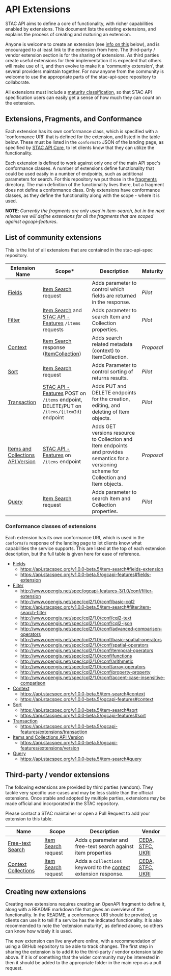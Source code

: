 # API Extensions

STAC API aims to define a core of functionality, with richer capabilities enabled by extensions. This document
lists the existing extensions, and explains the process of creating and maturing an extension. 

Anyone is welcome to create an extension (see [info on this](#creating-new-extensions) below), and is encouraged to at least 
link to the extension from here.
The third-party / vendor extension section is for the sharing of extensions. As third parties create useful extensions for their implementation
it is expected that others will make use of it, and then evolve to make it a 'community extension', that several providers maintain together.
For now anyone from the community is welcome to use the appropriate parts of the stac-api-spec repository to collaborate.

All extensions must include a [maturity classification](README.md#maturity-classification), so that STAC API
specification users can easily get a sense of how much they can count on the extension. 

## Extensions, Fragments, and Conformance

Each extension has its own conformance class, which is specified with a 'conformance URI' that is defined for the extension, and listed in 
the table below. These must be listed in the `conformsTo` JSON of the landing page, as specified by [STAC API Core](core/), to let clients
know that they can utilize the functionality. 

Each extension is defined to work against only one of the main API spec's conformance classes. A number of extensions define functionality 
that could be used easily in a number of endpoints, such as additional parameters for search. For this repository we put those in the 
[fragments](fragments/) directory. The main definition of the functionality lives there, but a fragment does not define a conformance class.
Only extensions have conformance classes, as they define the functionality along with the scope - where it is used. 

**NOTE**: *Currently the fragments are only used in item-search, but in the next release we will define extensions for all the fragments that
are scoped against ogcapi-features*.

## List of community extensions

This is the list of all extensions that are contained in the stac-api-spec repository.

| Extension Name                                                                    | Scope*                                                                                                     | Description                                                                                                                                 | Maturity                              |
| --------------------------------------------------------------------------------- | ---------------------------------------------------------------------------------------------------------- | ------------------------------------------------------------------------------------------------------------------------------------------- | ------------------------------------- |
| [Fields](item-search/README.md#fields-extension)                                            | [Item Search](item-search/) request                                                                        | Adds parameter to control which fields are returned in the response.                                                                        | *Pilot*                               |
| [Filter](item-search/README.md#filter-extension)                                            | [Item Search](item-search/) and [STAC API - Features](ogcapi-features) `/items` requests                   | Adds parameter to search Item and Collection properties.                                                                                    | *Pilot*                               |
| [Context](item-search/README.md#context-extension)                                          | [Item Search](item-search/) response ([ItemCollection](fragments/itemcollection/README.md))                | Adds search related metadata (context) to ItemCollection.                                                                                   | *Proposal*                            |
| [Sort](item-search/README.md#sort-extension)                                                | [Item Search](item-search/) request                                                                        | Adds Parameter to control sorting of returns results.                                                                                       | *Pilot*                               |
| [Transaction](ogcapi-features/extensions/transaction/README.md)                   | [STAC API - Features](ogcapi-features) POST on `/items` endpoint, DELETE/PUT on `/items/{itemId}` endpoint | Adds PUT and DELETE endpoints for the creation, editing, and deleting of Item objects.                                                      | *Pilot*                               |
| [Items and Collections API Version](ogcapi-features/extensions/version/README.md) | [STAC API - Features](ogcapi-features) on `/items` endpoint                                                | Adds GET versions resource to Collection and Item endpoints and provides semantics for a versioning scheme for Collection and Item objects. | *Proposal*                            |
| [Query](item-search/README.md#query-extension)                                              | [Item Search](item-search/) request                                                                        | Adds parameter to search Item and Collection properties.                                                                                    | *Pilot* |

### Conformance classes of extensions

Each extension has its own conformance URI, which is used in the `conformsTo` response of the landing page to let clients know what capabilities 
the service supports. This are listed at the top of each extension description, but the full table is given here for ease of reference.

- [Fields](item-search/README.md#fields-extension)
  - <https://api.stacspec.org/v1.0.0-beta.5/item-search#fields-extension>
  - <https://api.stacspec.org/v1.0.0-beta.5/ogcapi-features#fields-extension>
- [Filter](item-search/README.md#filter-extension)
  - <http://www.opengis.net/spec/ogcapi-features-3/1.0/conf/filter-extension>
  - <http://www.opengis.net/spec/cql2/1.0/conf/basic-cql2>
  - <https://api.stacspec.org/v1.0.0-beta.5/item-search#filter:item-search-filter>
  - <http://www.opengis.net/spec/cql2/1.0/conf/cql2-text>
  - <http://www.opengis.net/spec/cql2/1.0/conf/cql2-json>
  - <http://www.opengis.net/spec/cql2/1.0/conf/advanced-comparison-operators>
  - <http://www.opengis.net/spec/cql2/1.0/conf/basic-spatial-operators>
  - <http://www.opengis.net/spec/cql2/1.0/conf/spatial-operators>
  - <http://www.opengis.net/spec/cql2/1.0/conf/temporal-operators>
  - <http://www.opengis.net/spec/cql2/1.0/conf/functions>
  - <http://www.opengis.net/spec/cql2/1.0/conf/arithmetic>
  - <http://www.opengis.net/spec/cql2/1.0/conf/array-operators>
  - <http://www.opengis.net/spec/cql2/1.0/conf/property-property>
  - <http://www.opengis.net/spec/cql2/1.0/conf/accent-case-insensitive-comparison>
- [Context](item-search/README.md#context-extension)
  - <https://api.stacspec.org/v1.0.0-beta.5/item-search#context>
  - <https://api.stacspec.org/v1.0.0-beta.5/ogcapi-features#context>
- [Sort](item-search/README.md#sort-extension)
  - <https://api.stacspec.org/v1.0.0-beta.5/item-search#sort>
  - <https://api.stacspec.org/v1.0.0-beta.5/ogcapi-features#sort>
- [Transaction](ogcapi-features/extensions/transaction/README.md)
  - <https://api.stacspec.org/v1.0.0-beta.5/ogcapi-features/extensions/transaction>
- [Items and Collections API Version](ogcapi-features/extensions/version/README.md)
  - <https://api.stacspec.org/v1.0.0-beta.5/ogcapi-features/extensions/version>
- [Query](item-search/README.md#query-extension)
  - <https://api.stacspec.org/v1.0.0-beta.5/item-search#query>

## Third-party / vendor extensions

The following extensions are provided by third parties (vendors). They tackle very specific
use-cases and may be less stable than the official extensions. Once stable and adopted by multiple
parties, extensions may be made official and incorporated in the STAC repository.

Please contact a STAC maintainer or open a Pull Request to add your extension to this table.

| Name                                                                       | Scope                               | Description                                                                                                                                    | Vendor                                         |
| -------------------------------------------------------------------------- | ----------------------------------- | ---------------------------------------------------------------------------------------------------------------------------------------------- | ---------------------------------------------- |
| [Free-text Search](https://github.com/cedadev/stac-freetext-search)        | [Item Search](item-search/) request | Adds `q` parameter and free-text search against item properties                                                                                | [CEDA, STFC, UKRI](https://github.com/cedadev) |
| [Context Collections](https://github.com/cedadev/stac-context-collections) | [Item Search](item-search/) request | Adds a `collections` keyword to the [context](https://github.com/radiantearth/stac-api-spec/tree/main/fragments/context) extension response. | [CEDA, STFC, UKRI](https://github.com/cedadev) |

## Creating new extensions

Creating new extensions requires creating an OpenAPI fragment to define it, along with a README markdown file that gives 
an overview of the functionality. In the README, a conformance URI should be provided, so clients can use it to tell if
a service has the indicated functionality. It is also recommended to note the 'extension maturity', as defined above,
so others can know how widely it is used.

The new extension can live anywhere online, with a recommendation of using a GitHub repository to be able to track changes. 
The first step in sharing the extension is to add it to the third-party / vendor extension table above. If it is of something
that the wider community may be interested in then it should be added to the appropriate folder in the main repo as a pull 
request. 
